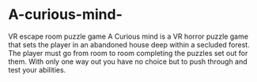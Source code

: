 # A-curious-mind-
VR escape room puzzle game
A Curious mind is a VR horror puzzle game that sets the player in an abandoned house deep within a secluded forest. The player must go from room to room completing the puzzles set out for them. With only one way out you have no choice but to push through and test your abilities.
